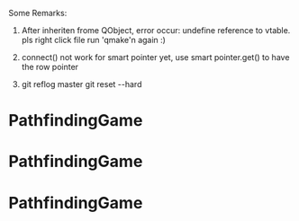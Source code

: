 Some Remarks:

1. After inheriten frome QObject, error occur: undefine reference to vtable.
   pls right click file run 'qmake'n again :)

2. connect() not work for smart pointer yet, use smart pointer.get() to have the row pointer

3.
    git reflog master
    git reset --hard <ID>
# PathfindingGame
# PathfindingGame
# PathfindingGame
